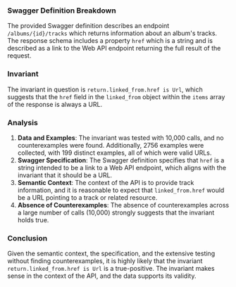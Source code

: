 ### Swagger Definition Breakdown
The provided Swagger definition describes an endpoint `/albums/{id}/tracks` which returns information about an album's tracks. The response schema includes a property `href` which is a string and is described as a link to the Web API endpoint returning the full result of the request.

### Invariant
The invariant in question is `return.linked_from.href is Url`, which suggests that the `href` field in the `linked_from` object within the `items` array of the response is always a URL.

### Analysis
1. **Data and Examples**: The invariant was tested with 10,000 calls, and no counterexamples were found. Additionally, 2756 examples were collected, with 199 distinct examples, all of which were valid URLs.
2. **Swagger Specification**: The Swagger definition specifies that `href` is a string intended to be a link to a Web API endpoint, which aligns with the invariant that it should be a URL.
3. **Semantic Context**: The context of the API is to provide track information, and it is reasonable to expect that `linked_from.href` would be a URL pointing to a track or related resource.
4. **Absence of Counterexamples**: The absence of counterexamples across a large number of calls (10,000) strongly suggests that the invariant holds true.

### Conclusion
Given the semantic context, the specification, and the extensive testing without finding counterexamples, it is highly likely that the invariant `return.linked_from.href is Url` is a true-positive. The invariant makes sense in the context of the API, and the data supports its validity.
